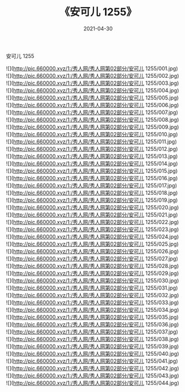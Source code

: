 ﻿---
layout: post
title:  《安可儿 1255》
date:   2021-04-30
img: http://pic.660000.xyz/1:/秀人网/秀人网第02部分/安可儿 1255/000.jpg
categories: [美女, 清纯, 唯美]
---

安可儿 1255

  ![](http://pic.660000.xyz/1:/秀人网/秀人网第02部分/安可儿 1255/001.jpg) <br> ![](http://pic.660000.xyz/1:/秀人网/秀人网第02部分/安可儿 1255/002.jpg) <br> ![](http://pic.660000.xyz/1:/秀人网/秀人网第02部分/安可儿 1255/003.jpg) <br> ![](http://pic.660000.xyz/1:/秀人网/秀人网第02部分/安可儿 1255/004.jpg) <br> ![](http://pic.660000.xyz/1:/秀人网/秀人网第02部分/安可儿 1255/005.jpg) <br> ![](http://pic.660000.xyz/1:/秀人网/秀人网第02部分/安可儿 1255/006.jpg) <br> ![](http://pic.660000.xyz/1:/秀人网/秀人网第02部分/安可儿 1255/007.jpg) <br> ![](http://pic.660000.xyz/1:/秀人网/秀人网第02部分/安可儿 1255/008.jpg) <br> ![](http://pic.660000.xyz/1:/秀人网/秀人网第02部分/安可儿 1255/009.jpg) <br> ![](http://pic.660000.xyz/1:/秀人网/秀人网第02部分/安可儿 1255/010.jpg) <br> ![](http://pic.660000.xyz/1:/秀人网/秀人网第02部分/安可儿 1255/011.jpg) <br> ![](http://pic.660000.xyz/1:/秀人网/秀人网第02部分/安可儿 1255/012.jpg) <br> ![](http://pic.660000.xyz/1:/秀人网/秀人网第02部分/安可儿 1255/013.jpg) <br> ![](http://pic.660000.xyz/1:/秀人网/秀人网第02部分/安可儿 1255/014.jpg) <br> ![](http://pic.660000.xyz/1:/秀人网/秀人网第02部分/安可儿 1255/015.jpg) <br> ![](http://pic.660000.xyz/1:/秀人网/秀人网第02部分/安可儿 1255/016.jpg) <br> ![](http://pic.660000.xyz/1:/秀人网/秀人网第02部分/安可儿 1255/017.jpg) <br> ![](http://pic.660000.xyz/1:/秀人网/秀人网第02部分/安可儿 1255/018.jpg) <br> ![](http://pic.660000.xyz/1:/秀人网/秀人网第02部分/安可儿 1255/019.jpg) <br> ![](http://pic.660000.xyz/1:/秀人网/秀人网第02部分/安可儿 1255/020.jpg) <br> ![](http://pic.660000.xyz/1:/秀人网/秀人网第02部分/安可儿 1255/021.jpg) <br> ![](http://pic.660000.xyz/1:/秀人网/秀人网第02部分/安可儿 1255/022.jpg) <br> ![](http://pic.660000.xyz/1:/秀人网/秀人网第02部分/安可儿 1255/023.jpg) <br> ![](http://pic.660000.xyz/1:/秀人网/秀人网第02部分/安可儿 1255/024.jpg) <br> ![](http://pic.660000.xyz/1:/秀人网/秀人网第02部分/安可儿 1255/025.jpg) <br> ![](http://pic.660000.xyz/1:/秀人网/秀人网第02部分/安可儿 1255/026.jpg) <br> ![](http://pic.660000.xyz/1:/秀人网/秀人网第02部分/安可儿 1255/027.jpg) <br> ![](http://pic.660000.xyz/1:/秀人网/秀人网第02部分/安可儿 1255/028.jpg) <br> ![](http://pic.660000.xyz/1:/秀人网/秀人网第02部分/安可儿 1255/029.jpg) <br> ![](http://pic.660000.xyz/1:/秀人网/秀人网第02部分/安可儿 1255/030.jpg) <br> ![](http://pic.660000.xyz/1:/秀人网/秀人网第02部分/安可儿 1255/031.jpg) <br> ![](http://pic.660000.xyz/1:/秀人网/秀人网第02部分/安可儿 1255/032.jpg) <br> ![](http://pic.660000.xyz/1:/秀人网/秀人网第02部分/安可儿 1255/033.jpg) <br> ![](http://pic.660000.xyz/1:/秀人网/秀人网第02部分/安可儿 1255/034.jpg) <br> ![](http://pic.660000.xyz/1:/秀人网/秀人网第02部分/安可儿 1255/035.jpg) <br> ![](http://pic.660000.xyz/1:/秀人网/秀人网第02部分/安可儿 1255/036.jpg) <br> ![](http://pic.660000.xyz/1:/秀人网/秀人网第02部分/安可儿 1255/037.jpg) <br> ![](http://pic.660000.xyz/1:/秀人网/秀人网第02部分/安可儿 1255/038.jpg) <br> ![](http://pic.660000.xyz/1:/秀人网/秀人网第02部分/安可儿 1255/039.jpg) <br> ![](http://pic.660000.xyz/1:/秀人网/秀人网第02部分/安可儿 1255/040.jpg) <br> ![](http://pic.660000.xyz/1:/秀人网/秀人网第02部分/安可儿 1255/041.jpg) <br> ![](http://pic.660000.xyz/1:/秀人网/秀人网第02部分/安可儿 1255/042.jpg) <br> ![](http://pic.660000.xyz/1:/秀人网/秀人网第02部分/安可儿 1255/043.jpg) <br> ![](http://pic.660000.xyz/1:/秀人网/秀人网第02部分/安可儿 1255/044.jpg) <br>